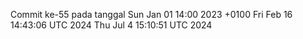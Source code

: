 Commit ke-55 pada tanggal Sun Jan 01 14:00 2023 +0100
Fri Feb 16 14:43:06 UTC 2024
Thu Jul  4 15:10:51 UTC 2024
